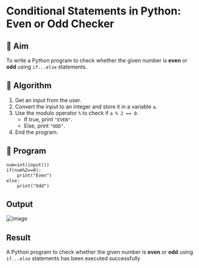 # Conditional Statements in Python: Even or Odd Checker

## 🎯 Aim
To write a Python program to check whether the given number is **even** or **odd** using `if...else` statements.

## 🧠 Algorithm
1. Get an input from the user.
2. Convert the input to an integer and store it in a variable `a`.
3. Use the modulo operator `%` to check if `a % 2 == 0`.
   - If true, print `"EVEN"`.
   - Else, print `"ODD"`.
4. End the program.

## 🧾 Program
```
num=int(input())
if(num%2==0):
    print("Even")
else:
    print("Odd")
```
    
## Output
![image](https://github.com/user-attachments/assets/7490d636-3404-4b43-9afa-ba6ba048c622)

## Result
A Python program to check whether the given number is **even** or **odd** using `if...else` statements has been executed successfully
